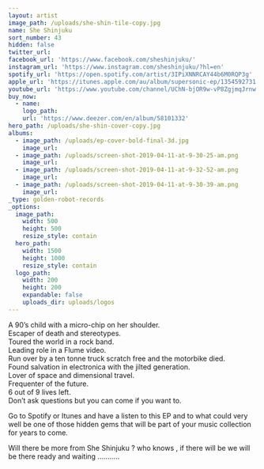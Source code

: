 ```yaml
---
layout: artist
image_path: /uploads/she-shin-tile-copy.jpg
name: She Shinjuku
sort_number: 43
hidden: false
twitter_url:
facebook_url: 'https://www.facebook.com/sheshinjuku/'
instagram_url: 'https://www.instagram.com/sheshinjuku/?hl=en'
spotify_url: 'https://open.spotify.com/artist/3IPiXNNRCAY44b6M0RQP3g'
apple_url: 'https://itunes.apple.com/au/album/supersonic-ep/1354592731'
youtube_url: 'https://www.youtube.com/channel/UChN-bjOR9w-vP8ZgjmqJrnw'
buy_now:
  - name:
    logo_path:
    url: 'https://www.deezer.com/en/album/58101332'
hero_path: /uploads/she-shin-cover-copy.jpg
albums:
  - image_path: /uploads/ep-cover-bold-final-3d.jpg
    image_url:
  - image_path: /uploads/screen-shot-2019-04-11-at-9-30-25-am.png
    image_url:
  - image_path: /uploads/screen-shot-2019-04-11-at-9-32-52-am.png
    image_url:
  - image_path: /uploads/screen-shot-2019-04-11-at-9-30-39-am.png
    image_url:
_type: golden-robot-records
_options:
  image_path:
    width: 500
    height: 500
    resize_style: contain
  hero_path:
    width: 1500
    height: 1000
    resize_style: contain
  logo_path:
    width: 200
    height: 200
    expandable: false
    uploads_dir: uploads/logos
---
```


A 90’s child with a micro-chip on her shoulder.<br>Escaper of death and stereotypes.<br>Toured the world in a rock band.<br>Leading role in a Flume video.<br>Run over by a ten tonne truck scratch free and the motorbike died.<br>Found salvation in electronica with the jilted generation.<br>Lover of space and dimensional travel.<br>Frequenter of the future.<br>6 out of 9 lives left.<br>Don’t ask questions but you can come if you want to.

Go to Spotify or Itunes and have a listen to this EP and to what could very well be one of those hidden gems that will be part of your music collection for years to come.

Will there be more from She Shinjuku ? who knows , if there will be we will be there ready and waiting ...........&nbsp;